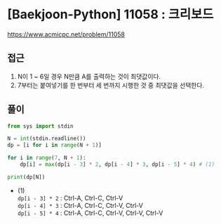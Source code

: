 [Baekjoon-Python] 11058 : 크리보드
=
<https://www.acmicpc.net/problem/11058>


접근
--


1. N이 1 ~ 6일 경우 N만큼 A를 출력하는 것이 최댓값이다.
2. 7부터는 붙여넣기를 한 번부터 세 번까지 시행한 것 중 최댓값을 선택한다.


풀이
--



```python
from sys import stdin

N = int(stdin.readline())
dp = [i for i in range(N + 1)]

for i in range(7, N + 1):
    dp[i] = max(dp[i - 3] * 2, dp[i - 4] * 3, dp[i - 5] * 4) # (1)

print(dp[N])
```


* (1)  
`dp[i - 3] * 2` : Ctrl-A, Ctrl-C, Ctrl-V  
`dp[i - 4] * 3` : Ctrl-A, Ctrl-C, Ctrl-V, Ctrl-V  
`dp[i - 5] * 4` : Ctrl-A, Ctrl-C, Ctrl-V, Ctrl-V, Ctrl-V
